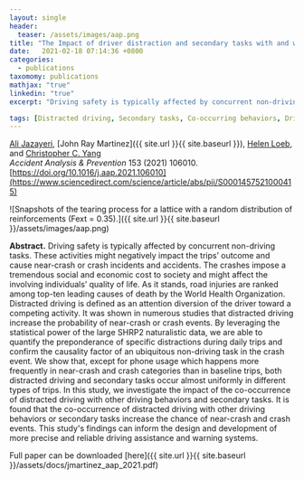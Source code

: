 ```yaml
---
layout: single
header:
  teaser: /assets/images/aap.png
title: "The Impact of driver distraction and secondary tasks with and without other co-occurring driving behaviors on the level of road traffic crashes"
date:   2021-02-18 07:14:36 +0800
categories: 
  - publications
taxomomy: publications
mathjax: "true"
linkedin: "true"
excerpt: "Driving safety is typically affected by concurrent non-driving tasks that might negatively impact the trips’ outcome and cause near-crash or crash accidents."

tags: [Distracted driving, Secondary tasks, Co-occurring behaviors, Driving behaviors]
---
```

[Ali Jazayeri](https://www.linkedin.com/in/ali-jazayeri/), [John Ray Martinez]({{ site.url }}{{ site.baseurl }}), [Helen Loeb](https://www.linkedin.com/in/helen-loeb-81240013/), and [Christopher C. Yang](http://cci.drexel.edu/faculty/cyang/index.html)<br/>
*Accident Analysis & Prevention* 153 (2021) 106010.<br/>
[https://doi.org/10.1016/j.aap.2021.106010](https://www.sciencedirect.com/science/article/abs/pii/S0001457521000415)

![Snapshots of the tearing process for a lattice with a random distribution of reinforcements (Fext = 0.35).]({{ site.url }}{{ site.baseurl }}/assets/images/aap.png)

**Abstract.** Driving safety is typically affected by concurrent non-driving tasks. These activities might negatively impact the trips’ outcome and cause near-crash or crash incidents and accidents. The crashes impose a tremendous social and economic cost to society and might affect the involving individuals’ quality of life. As it stands, road injuries are ranked among top-ten leading causes of death by the World Health Organization. Distracted driving is defined as an attention diversion of the driver toward a competing activity. It was shown in numerous studies that distracted driving increase the probability of near-crash or crash events. By leveraging the statistical power of the large SHRP2 naturalistic data, we are able to quantify the preponderance of specific distractions during daily trips and confirm the causality factor of an ubiquitous non-driving task in the crash event. We show that, except for phone usage which happens more frequently in near-crash and crash categories than in baseline trips, both distracted driving and secondary tasks occur almost uniformly in different types of trips. In this study, we investigate the impact of the co-occurrence of distracted driving with other driving behaviors and secondary tasks. It is found that the co-occurrence of distracted driving with other driving behaviors or secondary tasks increase the chance of near-crash and crash events. This study's findings can inform the design and development of more precise and reliable driving assistance and warning systems.

Full paper can be downloaded [here]({{ site.url }}{{ site.baseurl }}/assets/docs/jmartinez_aap_2021.pdf)